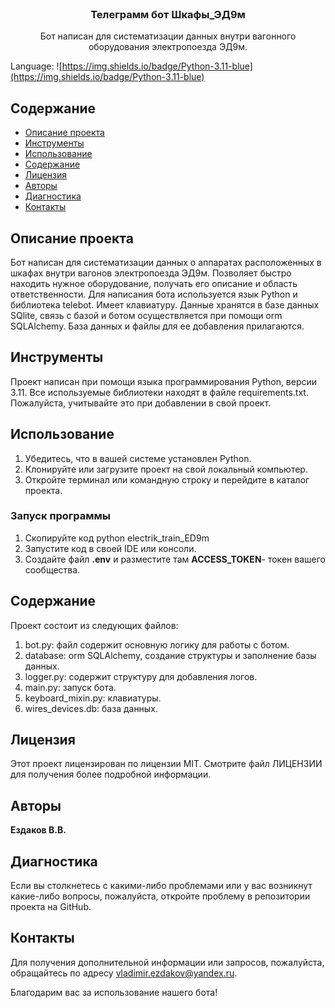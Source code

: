 <br/>
  <h3 align="center">Телеграмм бот Шкафы_ЭД9м</h3>

  <p align="center">
    Бот написан для систематизации данных внутри вагонного оборудования электропоезда ЭД9м.
  </p>
</p>

Language: ![https://img.shields.io/badge/Python-3.11-blue](https://img.shields.io/badge/Python-3.11-blue)

## Содержание

* [Описание проекта](#Описание_проекта)
* [Инструменты](#Инструменты)
* [Использование](#Использование)
* [Содержание](#Содержание)
* [Лицензия](#Лицензия)
* [Авторы](#авторы)
* [Диагностика](#Диагностика)
* [Контакты](#Контакты)
  
## Описание проекта

 Бот написан для систематизации данных о аппаратах расположенных в шкафах внутри вагонов электропоезда ЭД9м. Позволяет быстро находить нужное оборудование, получать его описание и область ответственности. Для написания бота используется язык Python  и библиотека telebot. Имеет клавиатуру. Данные хранятся в базе данных SQlite, связь с базой и ботом осуществляется при помощи orm SQLAlchemy. База данных и файлы для ее добавления прилагаются.

## Инструменты

Проект написан при помощи языка программирования Python, версии 3.11.
Все используемые библиотеки находят в файле requirements.txt.
Пожалуйста, учитывайте это при добавлении в свой проект.

## Использование
1. Убедитесь, что в вашей системе установлен Python.
2. Клонируйте или загрузите проект на свой локальный компьютер.
3. Откройте терминал или командную строку и перейдите в каталог проекта.
### Запуск программы
1. Скопируйте код python electrik_train_ED9m
2. Запустите код в своей IDE или консоли.
3. Создайте файл **.env**  и разместите там **ACCESS_TOKEN**- 
	токен вашего сообщества.

## Содержание

Проект состоит из следующих файлов:
1. bot.py: файл содержит основную логику для работы с ботом.
2. database: orm SQLAlchemy, создание структуры и заполнение базы данных.
3. logger.py: содержит структуру для добавления логов.
4. main.py: запуск бота.
5. keyboard_mixin.py: клавиатуры.
6. wires_devices.db: база данных.

## Лицензия

Этот проект лицензирован по лицензии MIT. Смотрите файл ЛИЦЕНЗИИ для получения более подробной информации.

## Авторы

**Ездаков В.В.**

## Диагностика
Если вы столкнетесь с какими-либо проблемами или у вас возникнут какие-либо вопросы, пожалуйста, откройте проблему в репозитории проекта на GitHub.

## Контакты
Для получения дополнительной информации или запросов, пожалуйста, обращайтесь по адресу vladimir.ezdakov@yandex.ru.

Благодарим вас за использование нашего бота!
